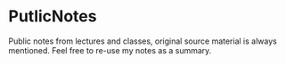 # PutlicNotes
Public notes from lectures and classes, original source material is always mentioned. Feel free to re-use my notes as a summary.
